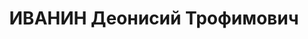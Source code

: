 ---
title: ИВАНИН Деонисий Трофимович
description: р. 1899, с. УстьСоснівка Ужурського р-ну Красноярського краю, росіянин,
  з селян, чл. ВКП(б), освіта початкова, військовий комісар Нікопольського р-ну. 14.01.1938
  Звинувачений у належності до а/рад. змови розстріляний 15.01.1938 р. Реабілітований
  25.04.1959 р.
---